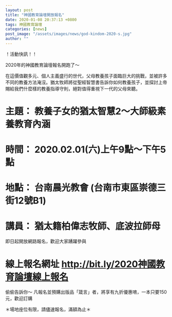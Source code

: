 ```yaml
---
layout: post
title: "神國教育論壇開放報名"
date: 2020-01-08 20:37:13 +0800
tags: 神國教育論壇
categories: [news]
post_image: "/assets/images/news/god-kindom-2020-s.jpg"
author: ""
---
```


！活動快訊！！

2020年的神國教育論壇報名開跑了～

在這價值觀多元、個人主義盛行的世代，父母教養孩子面臨巨大的挑戰，並被許多不同的教養方法淹沒。猶太牧師將從聖經智慧書告訴你如何教養孩子，並探討上帝賜給我們什麼樣的教養指導守則，絕對值得重視下一代的父母來聽。

# 主題： 教養子女的猶太智慧2～大師級素養教育內涵
# 時間： 2020.02.01(六)上午9點～下午5點
# 地點： 台南晨光教會 (台南市東區崇德三街12號B1)
# 講員： 猶太籍柏偉志牧師、底波拉師母

即日起開放網路報名，歡迎大家踴躍參與
# 線上報名網址  http://bit.ly/2020神國教育論壇線上報名

偷偷告訴你～
凡報名並預購出版品「箴言」者，將享有九折優惠唷，一本只要150元，歡迎訂購

＊場地座位有限，請儘速報名，滿額為止＊